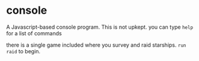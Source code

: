 # console
A Javascript-based console program. This is not upkept.
you can type `help` for a list of commands

there is a single game included where you survey and raid starships. `run raid` to begin.
